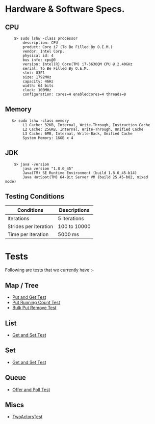 # Hardware & Software Specs.

## CPU
```
    $> sudo lshw -class processor
        description: CPU
        product: Core i7 (To Be Filled By O.E.M.)
        vendor: Intel Corp.
        physical id: 4
        bus info: cpu@0
        version: Intel(R) Core(TM) i7-3630QM CPU @ 2.40GHz
        serial: To Be Filled By O.E.M.
        slot: U3E1
        size: 1792MHz
        capacity: 4GHz
        width: 64 bits
        clock: 100MHz
        configuration: cores=4 enabledcores=4 threads=8
```

## Memory
```
   $> sudo lshw -class memory
        L1 Cache: 32KB, Internal, Write-Through, Instruction Cache
        L2 Cache: 256KB, Internal, Write-Through, Unified Cache
        L3 Cache: 6MB, Internal, Write-Back, Unified Cache
        System Memory: 16GB x 4
```


## JDK
```
    $> java -version
        java version "1.8.0_45"
        Java(TM) SE Runtime Environment (build 1.8.0_45-b14)
        Java HotSpot(TM) 64-Bit Server VM (build 25.45-b02, mixed mode)
```

## Testing Conditions
Conditions                        | Descriptions
--------------------------------- | -------------
Iterations                        |  5 iterations
Strides per iteration             |  100 to 10000
Time per Iteration                |  5000 ms

# Tests
Following are tests that we currently have :-

## Map / Tree
- [Put and Get Test](results/map/PutAndGet_Test.md)
- [Put Running Count Test](results/map/PutRunningCount_Test.md)
- [Bulk Put Remove Test](results/map/BulkPutRemove_Test.md)

## List
- [Get and Set Test](results/list/GetAndSet_Test.md)

## Set
- [Get and Set Test](results/set/GetAndSet_Test.md)

## Queue
- [Offer and Poll Test](results/queue/OfferAndPoll_Test.md)

## Miscs
- [TwoActorsTest](results/misc/Actors_TwoRunning_Test.md)



